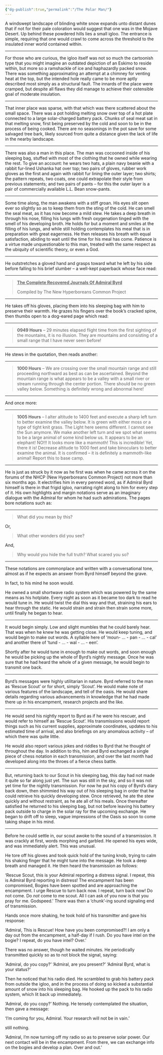 ```yaml
---
{"dg-publish":true,"permalink":"/The Polar Man/"}
---
```



A windswept landscape of blinding white snow expands unto distant dunes that if not for their pale coloration would suggest that one was in the Mojave Desert. Up behind these powdered hills lies a small igloo. The entrance is simple, requiring that one would crawl to come across the threshold to the insulated inner world contained within.

---

For those who are curious, the igloo itself was not so much the cartoonish type that you might imagine an outdated depiction of an Eskimo to reside within, but more so a ramshackle of ice and haphazardly packed snow. There was something approximating an attempt at a chimney for venting heat at the top, but the intended hole really came to be more aptly described most simply as a structural fault. The innards of the place were cramped, but despite all flaws they did manage to achieve their ostensible goal of moderate insulation.

---

That inner place was sparse, with that which was there scattered about the small space. There was a pot holding melting snow over top of a hot plate connected to a large solar-charged battery pack. Chunks of seal meat sat in that melting snow, first being preserved by the cold and soon to be in the process of being cooked. There are no seasonings in the pot save for some salvaged tree bark, likely sourced from quite a distance given the lack of life in the nearby landscape.

---

There was also a man in this place. The man was cocooned inside of his sleeping bag, stuffed with most of the clothing that he owned while wearing the rest. To give an account: he wears two hats, a plain navy beanie with a rabbit fur-lined Ushanka hat over top; two pairs of gloves, rubber work gloves as the first and again with rabbit fur lining the outer layer; two shirts; the pattern repeats, two coats, one could extrapolate their style from previous statements; and two pairs of pants – for this the outer layer is a pair of commercially available L.L. Bean snow-pants.

---

Some time along, the man awakens with a stiff groan. His eyes slit open ever so slightly so as to keep them from the sting of the cold. He can smell the seal meat, as it has now become a mild stew. He takes a deep breath in through his nose, filling his lungs with fresh oxygenation tinged with the smell of his developing broth. He holds for but a moment and smiles at the filling of his lungs, and while still holding contemplates his meal that is in preparation with great eagerness. He then releases his breath with equal satisfaction, abiding to wait until the time for his meal has come. Patience is a virtue made unquestionable to this man, treated with the same respect as the ubiquity of scientific theory, or even a God. 

---

He outstretches a gloved hand and grasps toward what he left by his side before falling to his brief slumber – a well-kept paperback whose face read: 

---

>**<u>The Complete Recovered Journals Of Admiral Byrd</u>**
>
>Compiled by The New Hyperboreans Common Project

---


He takes off his gloves, placing them into his sleeping bag with him to preserve their warmth. He grazes his fingers over the book’s cracked spine, then thumbs open to a dog-eared page which read:

---

>**0949 Hours** – 29 minutes elapsed flight time from the first sighting of the mountains, it is no illusion. They are mountains and consisting of a small range that I have never seen before!​

---

He stews in the quotation, then reads another:

---

> **1000 Hours** – We are crossing over the small mountain range and still proceeding northward as best as can be ascertained. Beyond the mountain range is what appears to be a valley with a small river or stream running through the center portion. There should be no green valley below. Something is definitely wrong and abnormal here!

---

And once more:

---


>**1005 Hours** – I alter altitude to 1400 feet and execute a sharp left turn to better examine the valley below. It is green with either moss or a type of tight knit grass. The Light here seems different. I cannot see the Sun anymore. We make another left turn and we spot what seems to be a large animal of some kind below us. It appears to be an elephant! NO!!! It looks more like a mammoth! This is incredible! Yet, there it is! Decrease altitude to 1000 feet and take binoculars to better examine the animal. It is confirmed – it is definitely a mammoth-like animal! Report this to base camp.

---

He is just as struck by it now as he first was when he came across it on the forums of the NHCP (New Hyperboreans Common Project) not more than six months ago. It electrifies him in every penned word, as if Admiral Byrd himself is there in that frigid igloo, narrating right along to him for every step of it. His own highlights and margin notations serve as an imaginary dialogue with the Admiral for whom he had such admirations. The pages bore notations such as:

---

> What did you mean by this?

Or,

 > What other wonders did you see?

And,

>Why would you hide the full truth? What scared you so?

---

These notations are commonplace and written with a conversational tone, almost as if he expects an answer from Byrd himself beyond the grave. 

In fact, to his mind he soon would.

He owned a small shortwave radio system which was powered by the same means as his hotplate. Every night as soon as it became too dark to read he would tune in. He would twist the dial this way and that, straining his ears to hear through the static. He would strain and strain then strain some more, until finally he began to hear.

---

It would begin simply. Low and slight mumbles that he could barely hear. That was when he knew he was getting close. He would keep tuning, and would begin to make out words. A syllable here of ‘moun- … - pan - … - cal’ and another there of ‘tund - … - wal - … - een’.

Shortly after he would tune in enough to make out words, and soon enough he would be picking up the whole of Byrd’s nightly message. Once he was sure that he had heard the whole of a given message, he would begin to transmit one back.

---

Byrd’s messages were highly utilitarian in nature. Byrd referred to the man as ‘Rescue Scout’ or for short, simply ‘Scout’. He would make note of various features of the landscape, and tell of the oasis. He would share details regarding various advancements in knowledge that he had made there up in his encampment, research projects and the like.

---

He would send his nightly report to Byrd as if he were his rescuer, and would refer to himself as ‘Rescue Scout’. His transmissions would report things such as his current supplies, approximate coordinates, updates to his estimated time of arrival, and also briefings on any anomalous activity – of which there was quite little.

He would also report various jokes and riddles to Byrd that he thought of throughout the day. In addition to this, him and Byrd exchanged a single piece of chess notation in each transmission, and over the last month had developed along into the throes of a fierce chess battle.

---

But, returning back to our Scout in his sleeping bag, this day had not made it quite so far along just yet. The sun was still in the sky, and so it was not yet time for the nightly transmission. For now he put his copy of Byrd’s diary back down, then shimmied his way out of his sleeping bag in order that he could retrieve his quickly developing stew. 
Once retrieved, he ate the stew quickly and without restraint, as he ate all of his meals. Once thereafter satisfied he returned to his sleeping bag, but not before leaving his battery pack outside to charge in the solar ray for the upcoming exchange. He began to drift off to sleep, vague impressions of the Oasis so soon to come taking shape in his mind.

---

Before he could settle in, our scout awoke to the sound of a transmission. It was crackly at first, words morphing and garbled. He opened his eyes wide, and was immediately alert.
This was unusual.

He tore off his gloves and took quick hold of the tuning knob, trying to calm his shaking finger that he might tune into the message. He took a deep breath and managed it. He then heard the transmission as follows:

‘Rescue Scout, this is your Admiral reporting a distress signal. I repeat, this is Admiral Byrd reporting in distress! The encampment has been compromised, Bogies have been spotted and are approaching the encampment. I urge Rescue to turn back now. I repeat, turn back now! Do not come. Do *not* come to me scout. All I can ask of you now is that you pray for me. Godspeed.’ There was then a ‘chunk’-ing sound signaling end of transmission.

Hands once more shaking, he took hold of his transmitter and gave his response:

‘Admiral, This is Rescue! How have you been compromised?! I am only a day out from the encampment, a half-day if I rush. Do you have intel on the bogie? I repeat, do you have intel? Over.’

There was no answer, though he waited minutes. He periodically transmitted quickly so as to not block the signal, saying:

‘Admiral, do you copy?’
‘Admiral, are you present?’
‘Admiral Byrd, what is your status?’

Then he noticed that his radio died. He scrambled to grab his battery pack from outside the igloo, and in the process of doing so kicked a substantial amount of snow into his sleeping bag. He hooked up the pack to his radio system, which lit back up immediately.

‘Admiral, do you copy?’
Nothing.
He tensely contemplated the situation, then gave a message:

‘I’m coming for you, Admiral. Your research will not be in vain.’

still nothing.

‘Admiral, I’m now turning off my radio so as to preserve solar power. Our next contact will be in the encampment. From there, we can exchange info on the bogies and develop a plan. Over and out.’
